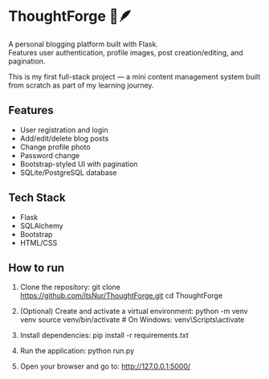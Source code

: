 # ThoughtForge 📜🪶

A personal blogging platform built with Flask.  
Features user authentication, profile images, post creation/editing, and pagination.

This is my first full-stack project — a mini content management system built from scratch as part of my learning journey.

## Features
- User registration and login
- Add/edit/delete blog posts
- Change profile photo
- Password change
- Bootstrap-styled UI with pagination
- SQLite/PostgreSQL database

## Tech Stack
- Flask
- SQLAlchemy
- Bootstrap
- HTML/CSS

## How to run
1. Clone the repository:
git clone https://github.com/itsNur/ThoughtForge.git cd ThoughtForge

3. (Optional) Create and activate a virtual environment:
python -m venv venv source venv/bin/activate # On Windows: venv\Scripts\activate

3. Install dependencies:
pip install -r requirements.txt

4. Run the application:
python run.py

5. Open your browser and go to:
http://127.0.0.1:5000/
